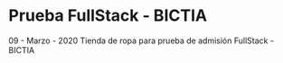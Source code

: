 # Prueba FullStack - BICTIA

09 - Marzo - 2020
Tienda de ropa para prueba de admisión FullStack - BICTIA
